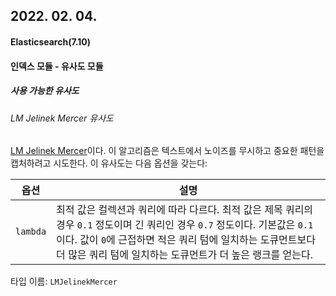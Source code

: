 ## 2022. 02. 04.

#### Elasticsearch(7.10)

#### 인덱스 모듈 - 유사도 모듈

##### 사용 가능한 유사도

###### LM Jelinek Mercer 유사도

[LM Jelinek Mercer][lucene-lm-jelinek-mercer-similarity]이다. 이 알고리즘은 텍스트에서 노이즈를 무시하고 중요한 패턴을 캡처하려고 시도한다. 이 유사도는 다음 옵션을 갖는다:

| 옵션     | 설명                                                         |
| -------- | ------------------------------------------------------------ |
| `lambda` | 최적 값은 컬렉션과 쿼리에 따라 다르다. 최적 값은 제목 쿼리의 경우 `0.1` 정도이며 긴 쿼리인 경우 `0.7` 정도이다. 기본값은 `0.1`이다. 값이 `0`에 근접하면 적은 쿼리 텀에 일치하는 도큐먼트보다 더 많은 쿼리 텀에 일치하는 도큐먼트가 더 높은 랭크를 얻는다. |

타입 이름: `LMJelinekMercer`



[lucene-lm-jelinek-mercer-similarity]: https://lucene.apache.org/core/8_7_0/core/org/apache/lucene/search/similarities/LMJelinekMercerSimilarity.html